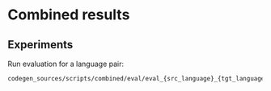 # Combined results

## Experiments
Run evaluation for a language pair:

```sh
codegen_sources/scripts/combined/eval/eval_{src_language}_{tgt_language}.sh
```